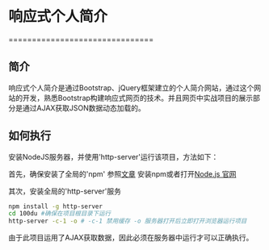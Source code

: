 # 响应式个人简介
===============================

## 简介
响应式个人简介是通过Bootstrap、jQuery框架建立的个人简介网站，通过这个网站的开发，熟悉Bootstrap构建响应式网页的技术。并且网页中实战项目的展示部分是通过AJAX获取JSON数据动态加载的。

## 如何执行

安装NodeJS服务器，并使用'http-server'运行该项目，方法如下：

首先，确保安装了全局的'npm'
参照[文章](https://www.digitalocation.com/community/tutorials/how-to-install-node-js-with-nvm-node-version-manager-on-a-vps) 安装npm或者打开[Node.js 官网](https://github.com/creationix/nvm)

其次，安装全局的'http-server'服务
```bash
npm install -g http-server
cd 100du #确保在项目根目录下运行
http-server -c-1 -o # -c-1 禁用缓存 -o 服务器打开后立即打开浏览器运行项目
```
由于此项目运用了AJAX获取数据，因此必须在服务器中运行才可以正确执行。


